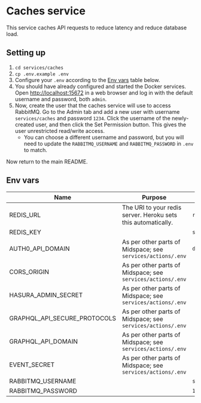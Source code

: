 # Caches service

This service caches API requests to reduce latency and reduce database load.

## Setting up

1. `cd services/caches`
1. `cp .env.example .env`
1. Configure your `.env` according to the [Env vars](#env-vars) table below.
1. You should have already configured and started the Docker services. Open [http://localhost:15672](http://localhost:15672) in a web browser and log in with the default username and password, both `admin`.
1. Now, create the user that the caches service will use to access RabbitMQ. Go to the Admin tab and add a new user with username `services/caches` and password `1234`. Click the username of the newly-created user, and then click the Set Permission button. This gives the user unrestricted read/write access.
   - You can choose a different username and password, but you will need to update the `RABBITMQ_USERNAME` and `RABBITMQ_PASSWORD` in `.env` to match.

Now return to the main README.

## Env vars

| Name                         | Purpose                                                       | Example                  |
| ---------------------------- | ------------------------------------------------------------- | ------------------------ |
| REDIS_URL                    | The URI to your redis server. Heroku sets this automatically. | `redis://localhost:6379` |
| REDIS_KEY                    |                                                               | `socket.io`              |
| AUTH0_API_DOMAIN             | As per other parts of Midspace; see `services/actions/.env`   | `dev-xxxxx.us.auth0.com` |
| CORS_ORIGIN                  | As per other parts of Midspace; see `services/actions/.env`   |                          |
| HASURA_ADMIN_SECRET          | As per other parts of Midspace; see `services/actions/.env`   |                          |
| GRAPHQL_API_SECURE_PROTOCOLS | As per other parts of Midspace; see `services/actions/.env`   |                          |
| GRAPHQL_API_DOMAIN           | As per other parts of Midspace; see `services/actions/.env`   |                          |
| EVENT_SECRET                 | As per other parts of Midspace; see `services/actions/.env`   |                          |
| RABBITMQ_USERNAME            |                                                               | `services/caches`        |
| RABBITMQ_PASSWORD            |                                                               | `1234`                   |
